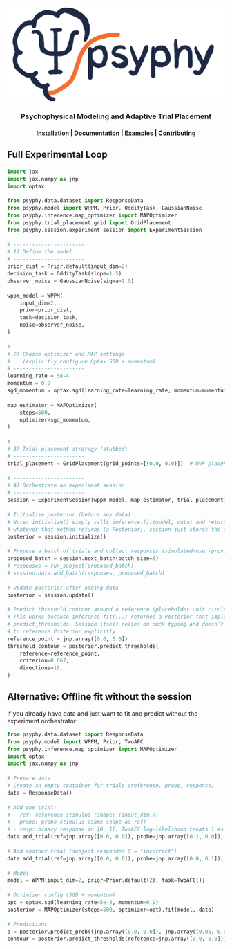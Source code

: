 ![psyphy logo](images/psyphy_logo_draft.png)

<div align="center">
	<picture>
	<source srcset="images/psyphy_logo_draft.png" media="(prefers-color-scheme: light)"/>
	<source srcset="images/psyphy_logo_draft.png"  media="(prefers-color-scheme: dark)"/>
	<!-- <img align="center" src="docs/assets/logo/logo_text_black.svg" alt="Inferno" width="400" style="padding-right: 10px; padding left: 10px;"/> -->
	</picture>
	<h3>Psychophysical Modeling and Adaptive Trial Placement</h3>
</div>



<h4 align="center">
  <a href="https://hmd101.github.io/psyphy/#install/">Installation</a> |
  <a href="https://hmd101.github.io/psyphy/reference/">Documentation</a> |
  <a href="https://hmd101.github.io/psyphy/examples/mvp/offline_fit_mvp/">Examples</a> |
  <a href="https://hmd101.github.io/psyphy/CONTRIBUTING/">Contributing</a>
</h4>


## Full Experimental Loop




```python
import jax
import jax.numpy as jnp
import optax

from psyphy.data.dataset import ResponseData
from psyphy.model import WPPM, Prior, OddityTask, GaussianNoise
from psyphy.inference.map_optimizer import MAPOptimizer
from psyphy.trial_placement.grid import GridPlacement
from psyphy.session.experiment_session import ExperimentSession

# -----------------------
# 1) Define the model
# -----------------------
prior_dist = Prior.default(input_dim=2)
decision_task = OddityTask(slope=1.5)
observer_noise = GaussianNoise(sigma=1.0)

wppm_model = WPPM(
	input_dim=2,
	prior=prior_dist,
	task=decision_task,
	noise=observer_noise,
)

# -----------------------
# 2) Choose optimizer and MAP settings
#    (explicitly configure Optax SGD + momentum)
# -----------------------
learning_rate = 5e-4
momentum = 0.9
sgd_momentum = optax.sgd(learning_rate=learning_rate, momentum=momentum)

map_estimator = MAPOptimizer(
	steps=500,
	optimizer=sgd_momentum,
)

# -----------------------
# 3) Trial placement strategy (stubbed)
# -----------------------
trial_placement = GridPlacement(grid_points=[(0.0, 0.0)])  # MVP placeholder

# -----------------------
# 4) Orchestrate an experiment session
# -----------------------
session = ExperimentSession(wppm_model, map_estimator, trial_placement) # session orchestrates the loop (ini/update/propose)

# Initialize posterior (before any data)
# Note: initialize() simply calls inference.fit(model, data) and returns
# whatever that method returns (a Posterior). session just stores the instance.
posterior = session.initialize()

# Propose a batch of trials and collect responses (simulated/user-provided)
proposed_batch = session.next_batch(batch_size=5)
# responses = run_subject(proposed_batch)
# session.data.add_batch(responses, proposed_batch)

# Update posterior after adding data
posterior = session.update()

# Predict threshold contour around a reference (placeholder unit circle in MVP)
# This works because inference.fit(...) returned a Posterior that implements
# predict_thresholds. Session itself relies on duck typing and doesn’t need
# to reference Posterior explicitly.
reference_point = jnp.array([0.0, 0.0])
threshold_contour = posterior.predict_thresholds(
	reference=reference_point,
	criterion=0.667,
	directions=16,
)
```

## Alternative: Offline fit without the session
If you already have data and just want to fit and predict without the experiment orchestrator:

```python
from psyphy.data.dataset import ResponseData
from psyphy.model import WPPM, Prior, TwoAFC
from psyphy.inference.map_optimizer import MAPOptimizer
import optax
import jax.numpy as jnp

# Prepare data
# Create an empty container for trials (reference, probe, response)
data = ResponseData()

# Add one trial:
# - ref: reference stimulus (shape: (input_dim,))
# - probe: probe stimulus (same shape as ref)
# - resp: binary response in {0, 1}; TwoAFC log-likelihood treats 1 as "correct"
data.add_trial(ref=jnp.array([0.0, 0.0]), probe=jnp.array([0.1, 0.0]), resp=1)

# Add another trial (subject responded 0 = "incorrect")
data.add_trial(ref=jnp.array([0.0, 0.0]), probe=jnp.array([0.0, 0.1]), resp=0)

# Model
model = WPPM(input_dim=2, prior=Prior.default(2), task=TwoAFC())

# Optimizer config (SGD + momentum)
opt = optax.sgd(learning_rate=5e-4, momentum=0.9)
posterior = MAPOptimizer(steps=500, optimizer=opt).fit(model, data)

# Predictions
p = posterior.predict_prob((jnp.array([0.0, 0.0]), jnp.array([0.05, 0.05])))
contour = posterior.predict_thresholds(reference=jnp.array([0.0, 0.0]))
```
